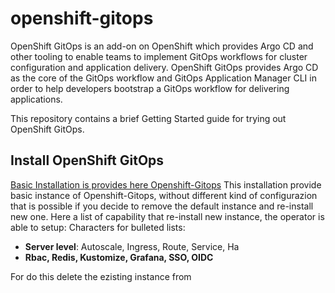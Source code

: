 # openshift-gitops
OpenShift GitOps is an add-on on OpenShift which provides Argo CD and other tooling to enable teams to implement GitOps workflows for cluster configuration and application delivery. OpenShift GitOps provides Argo CD as the core of the GitOps workflow and GitOps Application Manager CLI in order to help developers bootstrap a GitOps workflow for delivering applications.

This repository contains a brief Getting Started guide for trying out OpenShift GitOps.

## Install OpenShift GitOps 

[Basic Installation is provides here Openshift-Gitops](https://docs.openshift.com/container-platform/4.8/cicd/gitops/installing-openshift-gitops.html)
This installation provide basic instance of Openshift-Gitops, without different kind of configurazion that is possible if you decide to remove the default instance and re-install new one.
Here a list of capability that re-install new instance, the operator is able to setup:
Characters for bulleted lists:
* **Server level**:  Autoscale, Ingress, Route, Service, Ha
* **Rbac, Redis, Kustomize, Grafana, SSO, OIDC**

For do this delete the ezisting instance from 

